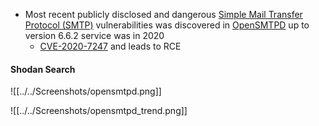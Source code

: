 * Most recent publicly disclosed and dangerous [Simple Mail Transfer Protocol (SMTP)](https://en.wikipedia.org/wiki/Simple_Mail_Transfer_Protocol) vulnerabilities was discovered in [OpenSMTPD](https://www.opensmtpd.org/) up to version 6.6.2 service was in 2020
	* [CVE-2020-7247](https://cve.mitre.org/cgi-bin/cvename.cgi?name=CVE-2020-7247) and leads to RCE

#### Shodan Search

![[../../Screenshots/opensmtpd.png]]

![[../../Screenshots/opensmtpd_trend.png]]

